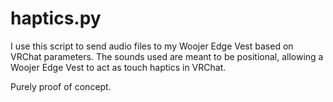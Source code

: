# haptics.py

I use this script to send audio files to my Woojer Edge Vest based on VRChat parameters.  The sounds used are meant to be positional, allowing a Woojer Edge Vest to act as touch haptics in VRChat. 

Purely proof of concept. 
